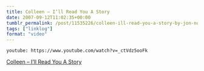 ```yaml
---
title: Colleen – I’ll Read You A Story
date: 2007-09-12T11:02:35+00:00
tumblr_permalink: /post/11535226/colleen-ill-read-you-a-story-by-jon-nordstrom
tags: ["linklog"]
format: "video"
---
```


`youtube: https://www.youtube.com/watch?v=_ctVdz5ooFk`

[Colleen &#8211; I&rsquo;ll Read You A Story][1]

[1]: https://www.youtube.com/watch?v=_ctVdz5ooFk
